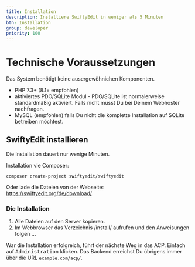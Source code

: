 ```yaml
---
title: Installation
description: Installiere SwiftyEdit in weniger als 5 Minuten
btn: Installation
group: developer
priority: 100
---
```


# Technische Voraussetzungen

Das System benötigt keine ausergewöhnichen Komponenten.

* PHP 7.3+ (8.1+ empfohlen)
* aktiviertes PDO/SQLite Modul - PDO/SQLite ist normalerweise standardmäßig aktiviert. Falls nicht musst Du bei Deinem Webhoster nachfragen.
* MySQL (empfohlen) falls Du nicht die komplette Installation auf SQLite betreiben möchtest.

## SwiftyEdit installieren

Die Installation dauert nur wenige Minuten.

Installation vie Composer:

```composer create-project swiftyedit/swiftyedit```

Oder lade die Dateien von der Webseite: https://swiftyedit.org/de/download/

### Die Installation

1. Alle Dateien auf den Server kopieren.
2. Im Webbrowser das Verzeichnis /install/ aufrufen und den Anweisungen folgen ...

War die Installation erfolgreich, führt der nächste Weg in das ACP.
Einfach auf <kbd>Administration</kbd> klicken.
Das Backend erreichst Du übrigens immer über die URL `example.com/acp/`.